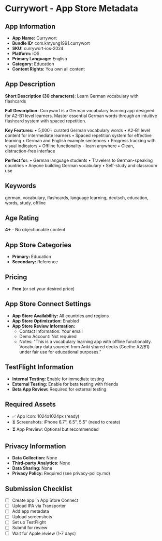 # Currywort - App Store Metadata

## App Information
- **App Name:** Currywort
- **Bundle ID:** com.kmyung1991.currywort
- **SKU:** currywort-ios-2024
- **Platform:** iOS
- **Primary Language:** English
- **Category:** Education
- **Content Rights:** You own all content

## App Description
**Short Description (30 characters):**
Learn German vocabulary with flashcards

**Full Description:**
Currywort is a German vocabulary learning app designed for A2-B1 level learners. Master essential German words through an intuitive flashcard system with spaced repetition.

**Key Features:**
• 5,000+ curated German vocabulary words
• A2-B1 level content for intermediate learners
• Spaced repetition system for effective learning
• German and English example sentences
• Progress tracking with visual indicators
• Offline functionality - learn anywhere
• Clean, distraction-free interface

**Perfect for:**
• German language students
• Travelers to German-speaking countries
• Anyone building German vocabulary
• Self-study and classroom use

## Keywords
german, vocabulary, flashcards, language learning, deutsch, education, words, study, offline

## Age Rating
**4+** - No objectionable content

## App Store Categories
- **Primary:** Education
- **Secondary:** Reference

## Pricing
- **Free** (or set your desired price)

## App Store Connect Settings
- **App Store Availability:** All countries and regions
- **App Store Optimization:** Enabled
- **App Store Review Information:**
  - Contact Information: Your email
  - Demo Account: Not required
  - Notes: "This is a vocabulary learning app with offline functionality. Vocabulary data sourced from Anki shared decks (Goethe A2/B1) under fair use for educational purposes."

## TestFlight Information
- **Internal Testing:** Enable for immediate testing
- **External Testing:** Enable for beta testing with friends
- **Beta App Review:** Required for external testing

## Required Assets
- ✅ App Icon: 1024x1024px (ready)
- ⏳ Screenshots: iPhone 6.7", 6.5", 5.5" (need to create)
- ⏳ App Preview: Optional but recommended

## Privacy Information
- **Data Collection:** None
- **Third-party Analytics:** None
- **Data Sharing:** None
- **Privacy Policy:** Required (see privacy-policy.md)

## Submission Checklist
- [ ] Create app in App Store Connect
- [ ] Upload IPA via Transporter
- [ ] Add app metadata
- [ ] Upload screenshots
- [ ] Set up TestFlight
- [ ] Submit for review
- [ ] Wait for Apple review (1-7 days)
